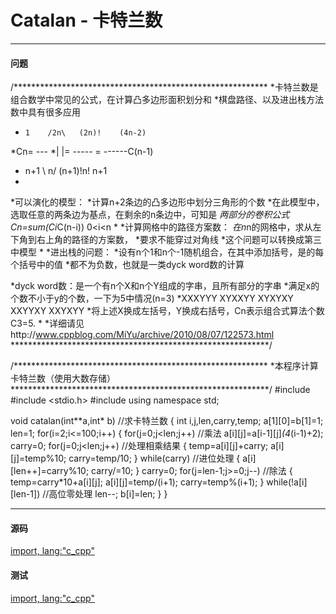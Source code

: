 # Catalan - 卡特兰数

--------

#### 问题

/**********************************************************
*卡特兰数是组合数学中常见的公式，在计算凸多边形面积划分和
*棋盘路径、以及进出栈方法数中具有很多应用
*     1    /2n\   (2n)!    (4n-2)
*Cn= --- *|    |= -----  = ------C(n-1)
*    n+1   \ n/  (n+1)!n!    n+1
*
*可以演化的模型：
*计算n+2条边的凸多边形中划分三角形的个数
*在此模型中，选取任意的两条边为基点，在剩余的n条边中，可知是
*两部分的卷积公式 Cn=sum(Ci*C(n-i)) 0<i<n
*
*计算网格中的路径方案数：
*在n*n的网格中，求从左下角到右上角的路径的方案数，
*要求不能穿过对角线
*这个问题可以转换成第三中模型
*
*进出栈的问题：
*设有n个1和n个-1随机组合，在其中添加括号，是的每个括号中的值
*都不为负数，也就是一类dyck word数的计算

*dyck word数：是一个有n个X和n个Y组成的字串，且所有部分的字串
*满足x的个数不小于y的个数，一下为5中情况(n=3)
*XXXYYY XYXXYY XYXYXY XXYYXY XXYXYY
*将上述X换成左括号，Y换成右括号，Cn表示组合式算法个数C3=5.
*
*详细请见http://www.cppblog.com/MiYu/archive/2010/08/07/122573.html
***********************************************************/

/**********************************************************
*本程序计算卡特兰数（使用大数存储）
***********************************************************/
#include <iostream>
#include <stdio.h>
#include <cmath>
using namespace std;


void catalan(int**a,int* b)  //求卡特兰数
{
    int i,j,len,carry,temp;
    a[1][0]=b[1]=1;
    len=1;
    for(i=2;i<=100;i++)
    {
        for(j=0;j<len;j++)    //乘法
            a[i][j]=a[i-1][j]*(4*(i-1)+2);
        carry=0;
        for(j=0;j<len;j++)    //处理相乘结果
        {
            temp=a[i][j]+carry;
            a[i][j]=temp%10;
            carry=temp/10;
        }
        while(carry)    //进位处理
        {
            a[i][len++]=carry%10;
            carry/=10;
        }
        carry=0;
        for(j=len-1;j>=0;j--) //除法
        {
            temp=carry*10+a[i][j];
            a[i][j]=temp/(i+1);
            carry=temp%(i+1);
        }
        while(!a[i][len-1])     //高位零处理
            len--;
        b[i]=len;
    }
}

--------

#### 源码

[import, lang:"c_cpp"](../../../src/CombinatorialMathematics/Catalan.hpp)

#### 测试

[import, lang:"c_cpp"](../../../src/CombinatorialMathematics/Catalan.cpp)
